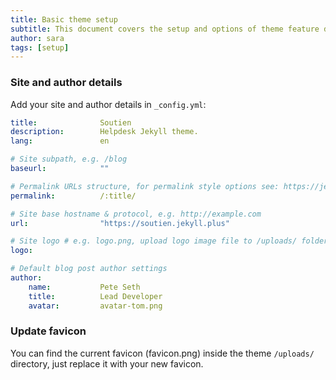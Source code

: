 ```yaml
---
title: Basic theme setup
subtitle: This document covers the setup and options of theme feature described in the article title
author: sara
tags: [setup]
---
```


### Site and author details
Add your site and author details in `_config.yml`:

```yaml
title:              Soutien
description:        Helpdesk Jekyll theme.
lang:               en

# Site subpath, e.g. /blog
baseurl:            ""

# Permalink URLs structure, for permalink style options see: https://jekyllrb.com/soutien/permalinks/
permalink:          /:title/

# Site base hostname & protocol, e.g. http://example.com
url:                "https://soutien.jekyll.plus"

# Site logo # e.g. logo.png, upload logo image file to /uploads/ folder
logo:      

# Default blog post author settings
author:
    name:           Pete Seth
    title:          Lead Developer  
    avatar:         avatar-tom.png
```

### Update favicon

You can find the current favicon (favicon.png) inside the theme `/uploads/` directory, just replace it with your new favicon.